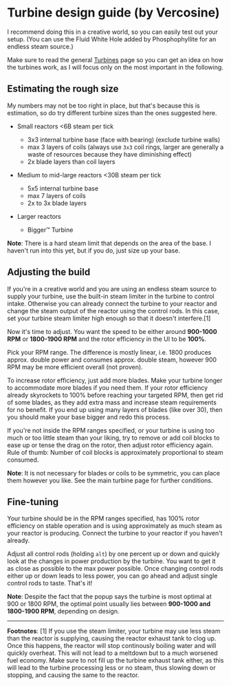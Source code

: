# Turbine design guide (by Vercosine)

I recommend doing this in a creative world, so you can easily test out your setup. (You can use the Fluid White Hole added by Phosphophyllite for an endless steam source.)

Make sure to read the general [Turbines](/biggerreactors/turbine.md) page so you can get an idea on how the turbines work, as I will focus only on the most important in the following.

## Estimating the rough size
My numbers may not be too right in place, but that's because this is estimation, so do try different turbine sizes than the ones suggested here.

- Small reactors <6B steam per tick
  - 3x3 internal turbine base (face with bearing) (exclude turbine walls)
  - max 3 layers of coils (always use `3x3` coil rings, larger are generally a waste of resources because they have diminishing effect)
  - 2x blade layers than coil layers

- Medium to mid-large reactors <30B steam per tick
  - 5x5 internal turbine base
  - max 7 layers of coils
  - 2x to 3x blade layers

- Larger reactors
  - Bigger™ Turbine

**Note**: There is a hard steam limit that depends on the area of the base. I haven't run into this yet, but if you do, just size up your base.

## Adjusting the build
If you're in a creative world and you are using an endless steam source to supply your turbine, use the built-in steam limiter in the turbine to control intake. Otherwise you can already connect the turbine to your reactor and change the steam output of the reactor using the control rods. In this case, set your turbine steam limiter high enough so that it doesn't interfere.\[1\]

Now it's time to adjust. You want the speed to be either around **900-1000 RPM** or **1800-1900 RPM** and the rotor efficiency in the UI to be **100%**.

Pick your RPM range. The difference is mostly linear, i.e. 1800 produces approx. double power and consumes approx. double steam, however 900 RPM may be more efficient overall (not proven).

To increase rotor efficiency, just add more blades. Make your turbine longer to accommodate more blades if you need them. If your rotor efficiency already skyrockets to 100% before reaching your targeted RPM, then get rid of some blades, as they add extra mass and increase steam requirements for no benefit. If you end up using many layers of blades (like over 30), then you should make your base bigger and redo this process.

If you're not inside the RPM ranges specified, or your turbine is using too much or too little steam than your liking, try to remove or add coil blocks to ease up or tense the drag on the rotor, then adjust rotor efficiency again. Rule of thumb: Number of coil blocks is approximately proportional to steam consumed.

**Note**: It is not necessary for blades or coils to be symmetric, you can place them however you like. See the main turbine page for further conditions.

## Fine-tuning
Your turbine should be in the RPM ranges specified, has 100% rotor efficiency on stable operation and is using approximately as much steam as your reactor is producing. Connect the turbine to your reactor if you haven't already.

Adjust all control rods (holding `alt`) by one percent up or down and quickly look at the changes in power production by the turbine. You want to get it as close as possible to the max power possible. Once changing control rods either up or down leads to less power, you can go ahead and adjust single control rods to taste. That's it!

**Note**: Despite the fact that the popup says the turbine is most optimal at 900 or 1800 RPM, the optimal point usually lies between **900-1000 and 1800-1900 RPM**, depending on design.

---

**Footnotes**:
\[1\] If you use the steam limiter, your turbine may use less steam than the reactor is supplying, causing the reactor exhaust tank to clog up. Once this happens, the reactor will stop continously boiling water and will quickly overheat. This will not lead to a meltdown but to a much worsened fuel economy. Make sure to not fill up the turbine exhaust tank either, as this will lead to the turbine processing less or no steam, thus slowing down or stopping, and causing the same to the reactor.